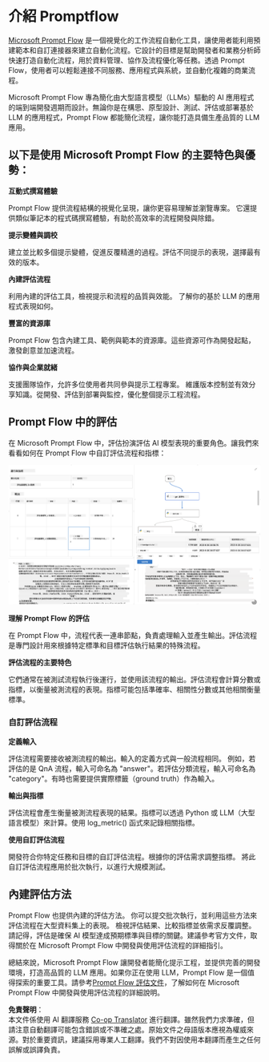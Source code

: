 <!--
CO_OP_TRANSLATOR_METADATA:
{
  "original_hash": "3cbe7629d254f1043193b7fe22524d55",
  "translation_date": "2025-05-08T06:07:45+00:00",
  "source_file": "md/01.Introduction/05/Promptflow.md",
  "language_code": "tw"
}
-->
# **介紹 Promptflow**

[Microsoft Prompt Flow](https://microsoft.github.io/promptflow/index.html?WT.mc_id=aiml-138114-kinfeylo) 是一個視覺化的工作流程自動化工具，讓使用者能利用預建範本和自訂連接器來建立自動化流程。它設計的目標是幫助開發者和業務分析師快速打造自動化流程，用於資料管理、協作及流程優化等任務。透過 Prompt Flow，使用者可以輕鬆連接不同服務、應用程式與系統，並自動化複雜的商業流程。

Microsoft Prompt Flow 專為簡化由大型語言模型（LLMs）驅動的 AI 應用程式的端到端開發週期而設計。無論你是在構思、原型設計、測試、評估或部署基於 LLM 的應用程式，Prompt Flow 都能簡化流程，讓你能打造具備生產品質的 LLM 應用。

## 以下是使用 Microsoft Prompt Flow 的主要特色與優勢：

**互動式撰寫體驗**

Prompt Flow 提供流程結構的視覺化呈現，讓你更容易理解並瀏覽專案。
它還提供類似筆記本的程式碼撰寫體驗，有助於高效率的流程開發與除錯。

**提示變體與調校**

建立並比較多個提示變體，促進反覆精進的過程。評估不同提示的表現，選擇最有效的版本。

**內建評估流程**

利用內建的評估工具，檢視提示和流程的品質與效能。
了解你的基於 LLM 的應用程式表現如何。

**豐富的資源庫**

Prompt Flow 包含內建工具、範例與範本的資源庫。這些資源可作為開發起點，激發創意並加速流程。

**協作與企業就緒**

支援團隊協作，允許多位使用者共同參與提示工程專案。
維護版本控制並有效分享知識。從開發、評估到部署與監控，優化整個提示工程流程。

## Prompt Flow 中的評估

在 Microsoft Prompt Flow 中，評估扮演評估 AI 模型表現的重要角色。讓我們來看看如何在 Prompt Flow 中自訂評估流程和指標：

![PFVizualise](../../../../../translated_images/pfvisualize.c1d9ca75baa2a2221667124fa82ba2307f74a34620b9c1eff2cfc1fa2972909b.tw.png)

**理解 Prompt Flow 的評估**

在 Prompt Flow 中，流程代表一連串節點，負責處理輸入並產生輸出。評估流程是專門設計用來根據特定標準和目標評估執行結果的特殊流程。

**評估流程的主要特色**

它們通常在被測試流程執行後運行，並使用該流程的輸出。評估流程會計算分數或指標，以衡量被測流程的表現。指標可能包括準確率、相關性分數或其他相關衡量標準。

### 自訂評估流程

**定義輸入**

評估流程需要接收被測流程的輸出。輸入的定義方式與一般流程相同。
例如，若評估的是 QnA 流程，輸入可命名為 "answer"。若評估分類流程，輸入可命名為 "category"。有時也需要提供實際標籤（ground truth）作為輸入。

**輸出與指標**

評估流程會產生衡量被測流程表現的結果。指標可以透過 Python 或 LLM（大型語言模型）來計算。使用 log_metric() 函式來記錄相關指標。

**使用自訂評估流程**

開發符合你特定任務和目標的自訂評估流程。根據你的評估需求調整指標。
將此自訂評估流程應用於批次執行，以進行大規模測試。

## 內建評估方法

Prompt Flow 也提供內建的評估方法。
你可以提交批次執行，並利用這些方法來評估流程在大型資料集上的表現。
檢視評估結果、比較指標並依需求反覆調整。
請記得，評估是確保 AI 模型達成預期標準與目標的關鍵。建議參考官方文件，取得關於在 Microsoft Prompt Flow 中開發與使用評估流程的詳細指引。

總結來說，Microsoft Prompt Flow 讓開發者能簡化提示工程，並提供完善的開發環境，打造高品質的 LLM 應用。如果你正在使用 LLM，Prompt Flow 是一個值得探索的重要工具。請參考[Prompt Flow 評估文件](https://learn.microsoft.com/azure/machine-learning/prompt-flow/how-to-develop-an-evaluation-flow?view=azureml-api-2?WT.mc_id=aiml-138114-kinfeylo)，了解如何在 Microsoft Prompt Flow 中開發與使用評估流程的詳細說明。

**免責聲明**：  
本文件係使用 AI 翻譯服務 [Co-op Translator](https://github.com/Azure/co-op-translator) 進行翻譯。雖然我們力求準確，但請注意自動翻譯可能包含錯誤或不準確之處。原始文件之母語版本應視為權威來源。對於重要資訊，建議採用專業人工翻譯。我們不對因使用本翻譯而產生之任何誤解或誤譯負責。